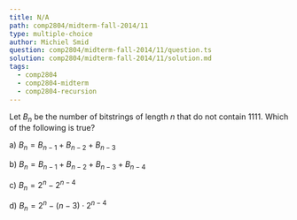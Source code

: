 ```yaml
---
title: N/A
path: comp2804/midterm-fall-2014/11
type: multiple-choice
author: Michiel Smid
question: comp2804/midterm-fall-2014/11/question.ts
solution: comp2804/midterm-fall-2014/11/solution.md
tags:
  - comp2804
  - comp2804-midterm
  - comp2804-recursion
---
```


Let $B_n$ be the number of bitstrings of length $n$ that do not contain 1111. Which of the following is true?

a) $B_n = B_{n-1} + B_{n-2} + B_{n-3}$

b) $B_n = B_{n-1} + B_{n-2} + B_{n-3} + B_{n-4}$

c) $B_n = 2^{n} - 2^{n-4}$

d) $B_n = 2^{n} - (n-3) \cdot 2^{n-4}$